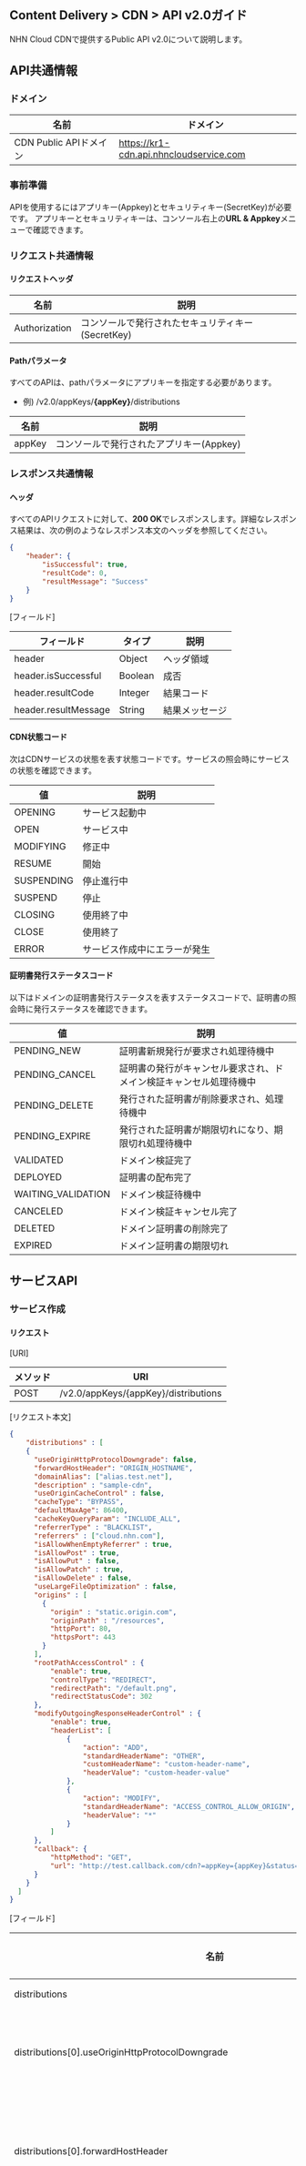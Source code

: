## Content Delivery > CDN > API v2.0ガイド

NHN Cloud CDNで提供するPublic API v2.0について説明します。

## API共通情報

### ドメイン

| 名前       | ドメイン                            |
| --------------- | ------------------------------------- |
| CDN Public APIドメイン | https://kr1-cdn.api.nhncloudservice.com |

### 事前準備

APIを使用するにはアプリキー(Appkey)とセキュリティキー(SecretKey)が必要です。
アプリキーとセキュリティキーは、コンソール右上の**URL & Appkey**メニューで確認できます。

### リクエスト共通情報

#### リクエストヘッダ

| 名前     | 説明                 |
| ------------- | ------------------------- |
| Authorization | コンソールで発行されたセキュリティキー(SecretKey) |

#### Pathパラメータ

すべてのAPIは、pathパラメータにアプリキーを指定する必要があります。
* 例) /v2.0/appKeys/**{appKey}**/distributions

| 名前 | 説明             |
| ------ | --------------------- |
| appKey | コンソールで発行されたアプリキー(Appkey) | 

### レスポンス共通情報

#### ヘッダ

すべてのAPIリクエストに対して、**200 OK**でレスポンスします。詳細なレスポンス結果は、次の例のようなレスポンス本文のヘッダを参照してください。

```json
{
    "header": {
        "isSuccessful": true,
        "resultCode": 0,
        "resultMessage": "Success"
    }
}
```


[フィールド]

| フィールド            | タイプ | 説明 |
| -------------------- | ------- | ------ |
| header               | Object  | ヘッダ領域 |
| header.isSuccessful  | Boolean | 成否 |
| header.resultCode | Integer | 結果コード |
| header.resultMessage | String | 結果メッセージ |

#### CDN状態コード

次はCDNサービスの状態を表す状態コードです。サービスの照会時にサービスの状態を確認できます。

| 値  | 説明              |
| ---------- | ------------------------ |
| OPENING    | サービス起動中    |
| OPEN       | サービス中         |
| MODIFYING  | 修正中           |
| RESUME     | 開始              |
| SUSPENDING | 停止進行中      |
| SUSPEND    | 停止              |
| CLOSING    | 使用終了中      |
| CLOSE      | 使用終了         |
| ERROR      | サービス作成中にエラーが発生 |

#### 証明書発行ステータスコード

以下はドメインの証明書発行ステータスを表すステータスコードで、証明書の照会時に発行ステータスを確認できます。

| 値   | 説明               |
| ---------- | ------------------------ |
| PENDING_NEW        | 証明書新規発行が要求され処理待機中 |
| PENDING_CANCEL     | 証明書の発行がキャンセル要求され、ドメイン検証キャンセル処理待機中 |
| PENDING_DELETE     | 発行された証明書が削除要求され、処理待機中 |
| PENDING_EXPIRE     | 発行された証明書が期限切れになり、期限切れ処理待機中 |
| VALIDATED          | ドメイン検証完了               |
| DEPLOYED           | 証明書の配布完了               |
| WAITING_VALIDATION | ドメイン検証待機中            |
| CANCELED           | ドメイン検証キャンセル完了           |
| DELETED            | ドメイン証明書の削除完了         |
| EXPIRED            | ドメイン証明書の期限切れ              |

## サービスAPI

### サービス作成

#### リクエスト


[URI]

| メソッド | URI                                  |
| ---- | ------------------------------------ |
| POST | /v2.0/appKeys/{appKey}/distributions |


[リクエスト本文]

```json
{
    "distributions" : [
    {
      "useOriginHttpProtocolDowngrade": false,
      "forwardHostHeader": "ORIGIN_HOSTNAME",
      "domainAlias": ["alias.test.net"],
      "description" : "sample-cdn",
      "useOriginCacheControl" : false,  
      "cacheType": "BYPASS",    
      "defaultMaxAge": 86400,
      "cacheKeyQueryParam": "INCLUDE_ALL",
      "referrerType" : "BLACKLIST",      
      "referrers" : ["cloud.nhn.com"],
      "isAllowWhenEmptyReferrer" : true,
      "isAllowPost" : true,
      "isAllowPut" : false,
      "isAllowPatch" : true,
      "isAllowDelete" : false,
      "useLargeFileOptimization" : false,
      "origins" : [
        {
          "origin" : "static.origin.com",
          "originPath" : "/resources",       
          "httpPort": 80,
          "httpsPort": 443
        }
      ],
      "rootPathAccessControl" : {
          "enable": true,
          "controlType": "REDIRECT",
          "redirectPath": "/default.png",
          "redirectStatusCode": 302
      },      
      "modifyOutgoingResponseHeaderControl" : {
          "enable": true,
          "headerList": [
              {
                  "action": "ADD",
                  "standardHeaderName": "OTHER",
                  "customHeaderName": "custom-header-name",
                  "headerValue": "custom-header-value"
              },
              {
                  "action": "MODIFY",
                  "standardHeaderName": "ACCESS_CONTROL_ALLOW_ORIGIN",
                  "headerValue": "*"
              }            
          ]          
      },
      "callback": {
          "httpMethod": "GET",
          "url": "http://test.callback.com/cdn?=appKey={appKey}&status={status}&domain={domain}"
      }
    }
  ]
}
```

[フィールド]

| 名前                                                                                   | タイプ     | 必須か | デフォルト値        | 有効範囲                                                                | 説明                                                                                                                       |
|---------------------------------------------------------------------------------------|---------|-------|-------------|-----------------------------------------------------------------------|---------------------------------------------------------------------------------------------------------------------------|
| distributions                                                                         | List    | 必須   |             |                                                                       | 作成するCDNのオブジェクトリスト                                                                                                         |
| distributions[0].useOriginHttpProtocolDowngrade                                       | Boolean | 必須   | Boolean       | true/false                                                            | オリジンサーバーがHTTPレスポンスのみ可能な場合、CDNサーバーからオリジンサーバーにリクエストする時、HTTPSリクエストからHTTPリクエストにダウングレードするための設定を使用するかどうか                                     |
| distributions[0].forwardHostHeader                                                    | String  | 必須   |             | ORIGIN_HOSTNAME<br/>REQUEST_HOST_HEADER                               | CDNサーバーがオリジンサーバーにコンテンツをリクエストする時、伝達するホストヘッダ設定("ORIGIN_HOSTNAME"：オリジンサーバーのホスト名で設定、"REQUEST_HOST_HEADER"：クライアントリクエストのホストヘッダで設定) |
| distributions[0].useOriginCacheControl                                                | Boolean | 任意   |             | true/false                                                            | キャッシュ期限設定(true：オリジンサーバー設定を使用、false：ユーザー設定を使用)。 useOriginCacheControlまたはcacheTypeのいずれかを必ず入力する必要があります。                      |
| distributions[0].cacheType                                                            | String  | 任意   |             | BYPASS, NO_STORE                                                      | キャッシュタイプ設定。 useOriginCacheControlまたはcacheTypeのいずれかを必ず入力する必要があります。                                                           |
| distributions[0].referrerType                                                         | String  | 必須   |             | BLACKLIST/WHITELIST                                                   | リファラーアクセス管理("BLACKLIST":ブラックリスト、 "WHITELIST":ホワイトリスト)                                                                        |
| distributions[0].referrers                                                            | List    | 任意   |             |                                                                       | 正規表現形式のリファラーヘッダリスト                                                                                                     |
| distributions[0].isAllowWhenEmptyReferrer                                             | Boolean | 任意   | true        | true/false                                                            | リファラーヘッダがない場合、コンテンツアクセス許可(true)/拒否(false)                                                                                |
| distributions[0].isAllowPost                                                          | Boolean | 任意   | false       | true/false                                                            | POSTメソッド許可(true)/拒否(false)                                                                                            |
| distributions[0].isAllowPut                                                           | Boolean | 任意   | false       | true/false                                                            | PUTメソッド許可(true)/拒否(false)                                                                                             |
| distributions[0].isAllowPatch                                                         | Boolean | 任意   | false       | true/false                                                            | PATCHメソッド許可(true)/拒否(false)                                                                                           |
| distributions[0].isAllowDelete                                                        | Boolean | 任意   | false       | true/false                                                            | DELETEメソッド許可(true)/拒否(false)                                                                                          |
| distributions[0].useLargeFileOptimization                                             | Boolean | 任意   | false       | true/false                                                            | 大容量ファイル最適化設定の使用有無                                                                                                       |
| distributions[0].description                                                          | String  | 任意   |             | 最大255文字                                                              | 説明                                                                                                                       |
| distributions[0].domainAlias                                                          | List    | 任意   |             |                                                                       | ドメインエイリアスリスト(個人または会社が所有しているドメインを使用)                                                                                           |
| distributions[0].defaultMaxAge                                                        | Integer | 任意   | 0           | 0~2,147,483,647                                                       | キャッシュ満了時間(秒)、デフォルト値0は604,800秒です。                                                                                          |
| distributions[0].cacheKeyQueryParam                                                   | String  | 任意   | INCLUDE_ALL | INCLUDE_ALL/EXCLUDE_ALL                                               | キャッシュキーにリクエストクエリ文字列を含めるかの設定("INCLUDE_ALL"：全て含める、"EXCLUDE_ALL"：全て含めない)                                                     |
| distributions[0].origins                                                              | List    | 必須   |             |                                                                       | オリジンサーバーオブジェクトリスト                                                                                                            |
| distributions[0].origins[0].origin                                                    | String  | 必須   |             | 最大255文字                                                              | オリジンサーバー(ドメインまたはIP)                                                                                                          |
| distributions[0].origins[0].originPath                                                | String  | 任意   |             | 最大8192文字                                                             | オリジンサーバーの下層パス(/を含むパスで入力してください。)                                                                                         |
| distributions[0].origins[0].httpPort                                                  | Integer | 任意   |             | [コンソール使用ガイド > オリジンサーバー](./console-guide/#_2)の「[表2]使用可能なオリジンサーバーポート番号」参照 | オリジンサーバーHTTPプロトコルポート(origins[0].httpPortとorigins[0].httpsPortのいずれか1つは必ず入力する必要があります。)                                         |
| distributions[0].origins[0].httpsPort                                                 | Integer | 任意   |             | [コンソール使用ガイド > オリジンサーバー](./console-guide/#_2)の「[表2]使用可能なオリジンサーバーポート番号」参照 | オリジンサーバーHTTPSプロトコルポート(origins[0].httpPortとorigins[0].httpsPortのいずれか1つは必ず入力する必要があります。)                                        |
| distributions[0].rootPathAccessControl                                                | Object  | 任意   |             |                                                                       | CDNサービスのルートパスに対するアクセス制御設定                                                                                              | 
| distributions[0].rootPathAccessControl.enable                                         | Boolean | 必須   | true        | true/false                                                            | ルートパスのアクセス制御使用(true)/未使用(false)                                                                                    |
| distributions[0].rootPathAccessControl.controlType                                    | String  | 任意   |             | DENY, REDIRECT                                                        | enableがtrueの場合は必須入力。ルートパスへのアクセス制御方式("DENY"：アクセス拒否、"REDIRECT"：指定したパスへリダイレクトリダイレクト)                                      | 
| distributions[0].rootPathAccessControl.redirectPath                                   | String  | 任意   |             |                                                                       | controlTypeが"REDIRECT"の場合は必須入力。ルートパスへのリクエストをリダイレクトするパス(/を含めたパスで入力してください。)                                           |
| distributions[0].rootPathAccessControl.redirectStatusCode                             | Integer | 任意   |             | 301, 302, 303, 307                                                    | controlTypeが"REDIRECT"の場合は必須入力。リダイレクトする時に伝達されるHTTPレスポンスコード                                                                |
| distributions[0].modifyOutgoingResponseHeaderControl                                  | Object  | 任意   |             |                                                                       | CDNからレスポンスするHTTPヘッダを追加/変更/削除する設定                                                                                        |
| distributions[0].modifyOutgoingResponseHeaderControl.enable                           | Boolean | 必須   | true        | true/false                                                            | HTTPレスポンスヘッダを追加/変更/削除する設定を使用するか。使用(true)/未使用(false)                                                                          |
| distributions[0].modifyOutgoingResponseHeaderControl.headerList                       | List    | 任意   |         |                                                                       | HTTPレスポンスヘッダリスト                                                                                                            |
| distributions[0].modifyOutgoingResponseHeaderControl.headerList[0].action             | String  | 任意   |         | ADD, MODIFY, DELETE                                                   | HTTPレスポンスヘッダ変更方式                                                                                                         |
| distributions[0].modifyOutgoingResponseHeaderControl.headerList[0].standardHeaderName | String  | 任意   |         | ACCESS_CONTROL_ALLOW_CREDENTIALS<br/>ACCESS_CONTROL_ALLOW_HEADERS<br/>ACCESS_CONTROL_ALLOW_METHODS<br/>ACCESS_CONTROL_ALLOW_ORIGIN<br/>ACCESS_CONTROL_EXPOSE_HEADERS<br/>ACCESS_CONTROL_MAX_AGE<br/>CACHE_CONTROL<br/>CONTENT_DISPOSITION<br/>CONTENT_TYPE<br/>P3P<br/>PRAGMA<br/>OTHER | 一般HTTPレスポンスヘッダ名                                                                                                         |
| distributions[0].modifyOutgoingResponseHeaderControl.headerList[0].customHeaderName   | String  | 任意   |         |                                                      | standardHeaderNameが"OTHER"の場合は必須入力。ユーザー定義HTTPレスポンスヘッダ名                                                              |
| distributions[0].modifyOutgoingResponseHeaderControl.headerList[0].headerValue        | String  | 必須   |         |                                                      | HTTPレスポンスヘッダ値                                                                                                             |
| distributions[0].callback                                                             | Object  | 任意   |             |                                                                       | CDN作成処理結果の通知を受けるコールバックURL(コールバック設定は任意入力です。)                                                                               |
| distributions[0].callback.httpMethod                                                  | String  | 必須   |             | GET/POST/PUT                                                          | コールバックのHTTPメソッド                                                                                                             |
| distributions[0].callback.url                                                         | String  | 必須   |             | 最大1024文字                                                             | コールバックURL                                                                                                                    |

- forwardHostHeaderのデフォルト値は、domainAliasを設定した場合はREQUEST_HOST_HEADERで、未設定の場合はORIGIN_HOSTNAMEです。


#### レスポンス


[レスポンス本文]

```json
{
    "header": {
        "resultCode": 0,
        "resultMessage": "SUCCESS",
        "isSuccessful": true
    },
    "distributions": [
        {
            "domain": "djwbjvqa.toastcdn.net",
            "domainAlias": [
                "alias.test1.net"
            ],
            "region": "GLOBAL",
            "description": "sample-cdn",
            "status": "OPENING",
            "defaultMaxAge": 0,
            "cacheKeyQueryParam": "INCLUDE_ALL",
            "referrerType": "BLACKLIST",
            "referrers": [
                "cloud.nhn.com"
            ],
            "isAllowWhenEmptyReferrer" : true,
            "isAllowPost" : true,
            "isAllowPut" : false,
            "isAllowPatch" : true,
            "isAllowDelete" : false,
            "useLargeFileOptimization" : false,
            "useOriginCacheControl": true,
            "cacheType": "BYPASS",
            "origins": [
                {
                    "origin": "static.origin.com",
                    "originPath": "/resources",
                    "httpPort": 80,
                    "httpsPort": 443
                }
            ],
            "forwardHostHeader": "ORIGIN_HOSTNAME",
            "useOriginHttpProtocolDowngrade": false,
            "rootPathAccessControl" : {
                "enable": true,
                "controlType": "REDIRECT",
                "redirectPath": "/default.png",
                "redirectStatusCode": 302
            },            
            "modifyOutgoingResponseHeaderControl": {
                "enable": true,
                "headerList": [
                    {
                        "action": "ADD",
                        "standardHeaderName": "OTHER",
                        "customHeaderName": "custom-header-name",
                        "headerValue": "custom-header-value"
                    },
                    {
                        "action": "MODIFY",
                        "standardHeaderName": "ACCESS_CONTROL_ALLOW_ORIGIN",
                        "headerValue": "*"
                    }
                ]
            },     
            "callback": {
                "httpMethod": "GET",
                "url": "http://test.callback.com/cdn?=appKey={appKey}&status={status}&domain={domain}"
            }
        }
    ]
}
```


[フィールド]

| フィールド                                  | タイプ   | 説明                                                      |
| -------------------------------------- | ------- | ---------------------------------------------------------- |
| header                                 | Object  | ヘッダ領域                                                 |
| header.isSuccessful                    | Boolean | 成否                                                 |
| header.resultCode                      | Integer | 結果コード                                                 |
| header.resultMessage                   | String  | 結果メッセージ                                               |
| distributions                          | List    | 作成されたCDNオブジェクトリスト                                |
| distributions[0].domain                | String  | 作成されたドメイン(サービス)名                                |
| distributions[0].domainAlias           | List    | ドメインエイリアスリスト(個人または会社が所有しているドメインを使用)            |
| distributions[0].region                | String  | サービス地域("GLOBAL":グローバル)          |
| distributions[0].description           | String  | 説明                                                      |
| distributions[0].status                | String  | CDNステータスコード([表] CDNステータスコード参考)                               |
| distributions[0].defaultMaxAge         | Integer | キャッシュ満了時間(秒)                                         |
| distributions[0].cacheKeyQueryParam    | String  | キャッシュキーにリクエストクエリ文字列を含めるかの設定("INCLUDE_ALL"：全て含める、"EXCLUDE_ALL"：全て含めない) |
| distributions[0].referrerType          | String  | リファラーアクセス管理("BLACKLIST"：ブラックリスト、"WHITELIST"：ホワイトリスト) |
| distributions[0].referrers             | List    | 正規表現形式のリファラーヘッダリスト                             |
| distributions[0].isAllowWhenEmptyReferrer | Boolean | リファラーヘッダがない場合のコンテンツアクセス許可(true)/拒否(false) |
| distributions[0].isAllowPost | Boolean | POSTメソッド許可(true)/拒否(false)           |
| distributions[0].isAllowPut | Boolean | PUTメソッド許可(true)/拒否(false)           |
| distributions[0].isAllowPatch | Boolean | PATCHメソッド許可(true)/拒否(false)           |
| distributions[0].isAllowDelete | Boolean | DELETEメソッド許可(true)/拒否(false)           |
| distributions[0].useLargeFileOptimization | Boolean | 大容量ファイル最適化設定の使用有無   |
| distributions[0].useOriginCacheControl | Boolean | オリジンサーバー設定を使用するか(true：オリジンサーバー設定を使用、 false：ユーザー設定を使用) |
| distributions[0].cacheType             | String  | キャッシュタイプ設定                                       |
| distributions[0].origins               | List    | オリジンサーバーオブジェクトリスト                                   |
| distributions[0].origins[0].origin     | String  | オリジンサーバー(ドメインまたはIP)                                    |
| distributions[0].origins[0].originPath | String  | オリジンサーバーの下層パス                                       |
| distributions[0].origins[0].httpPort   | Integer | オリジンサーバーHTTPプロトコルポート                                            |
| distributions[0].origins[0].httpsPort  | Integer | オリジンサーバーHTTPSプロトコルポート                                            |
| distributions[0].useOriginHttpProtocolDowngrade | Boolean | オリジンサーバーがHTTPレスポンスのみ可能な場合、CDNサーバーからオリジンサーバーにリクエストする時、HTTPSリクエストからHTTPリクエストにダウングレードするための設定を使用するか |
| distributions[0].forwardHostHeader     | String  | CDNサーバーがオリジンサーバーにコンテンツをリクエストする時、伝達するホストヘッダ設定("ORIGIN_HOSTNAME"：オリジンサーバーのホスト名で設定、"REQUEST_HOST_HEADER"：クライアントリクエストのホストヘッダで設定 |
| distributions[0].rootPathAccessControl  | Object  | CDNサービスのルートパスに対するアクセス制御設定 | 
| distributions[0].rootPathAccessControl.enable | Boolean | ルートパスに対するアクセス制御使用(true)/未使用(false)          |
| distributions[0].rootPathAccessControl.controlType  | String  | enableがtrueの場合は必須入力。ルートパスに対するアクセス制御方式("DENY"：アクセス拒否、"REDIRECT"：指定したパスにリダイレクト) | 
| distributions[0].rootPathAccessControl.redirectPath | String | controlTypeが"REDIRECT"の場合は必須入力。ルートパスに対するリクエストをリダイレクトするパス(/を含めたパスで入力してください。)      |
| distributions[0].rootPathAccessControl.redirectStatusCode | Integer | controlTypeが"REDIRECT"の場合は必須入力。リダイレクトする時に伝達されるHTTPレスポンスコード       |
| distributions[0].modifyOutgoingResponseHeaderControl                                  | Object  | CDNからレスポンスするHTTPヘッダを追加/変更/削除する設定 |
| distributions[0].modifyOutgoingResponseHeaderControl.enable                           | Boolean | HTTPレスポンスヘッダを追加/変更/削除する設定を使用するか。使用(true)/未使用(false)  |
| distributions[0].modifyOutgoingResponseHeaderControl.headerList                       | List    | HTTPレスポンスヘッダリスト |
| distributions[0].modifyOutgoingResponseHeaderControl.headerList[0].action             | String  | HTTPレスポンスヘッダ変更方式 |
| distributions[0].modifyOutgoingResponseHeaderControl.headerList[0].standardHeaderName | String  | 一般HTTPレスポンスヘッダ名 |
| distributions[0].modifyOutgoingResponseHeaderControl.headerList[0].customHeaderName   | String  | standardHeaderNameが"OTHER"の場合は必須入力。ユーザー定義HTTPレスポンスヘッダ名 |
| distributions[0].modifyOutgoingResponseHeaderControl.headerList[0].headerValue        | String  | HTTPレスポンスヘッダ値 |
| distributions[0].callback              | Object  | サービス作成処理結果の通知を受けるコールバック                     |
| distributions[0].callback.httpMethod   | String  | コールバックのHTTPメソッド                                        |
| distributions[0].callback.url          | String  | コールバックURL                                                   |



### サービス照会

#### リクエスト


[URI]

| メソッド | URI                                  |
| ---- | ------------------------------------ |
| GET  | /v2.0/appKeys/{appKey}/distributions |


[パラメータ]

| 名前 | タイプ | 必須か | 有効範囲 | 説明                 |
| ------ | ------ | --------- | ------------- | ---------------------------- |
| domain | String | 任意  | 最大255文字 | 照会するドメイン(サービス名)   |
| status | String | 任意  | CDN状態コード | CDN状態コード([表] CDN状態コード参照) |

[例]
```
curl -X GET "https://kr1-cdn.api.nhncloudservice.com/v2.0/appKeys/{appKey}/distributions?domain={domain}" \
 -H "Authorization: {secretKey}" \
 -H "Content-Type: application/json"
```

#### レスポンス


[レスポンス本文]

```json
{
    "header" : {
        "resultCode" :  0,
        "resultMessage" :  "SUCCESS",
      "isSuccessful" :  true
    },
    "domain" :  "lhcsxuo0.toastcdn.net",
    "domainAlias" :  ["test.domain.com"],
    "region" :  "GLOBAL",
    "status" : "OPEN",
    "defaultMaxAge" : 86400,
    "cacheKeyQueryParam": "INCLUDE_ALL",
    "status" :  "OPENING",
    "referrerType" :  "BLACKLIST",
    "referrers" :  ["test.com"],
    "isAllowWhenEmptyReferrer" : true,
    "isAllowPost" : true,
    "isAllowPut" : false,
    "isAllowPatch" : true,
    "isAllowDelete" : false,
    "useLargeFileOptimization" : false,
    "useOriginCacheControl" :  false,
    "cacheType": "NO_STORE",
    "origins" : [
        {
            "origin" :  "static.resource.com",
            "httpPort" :  80,
            "httpsPort" : 443
        }
    ],
    "forwardHostHeader": "ORIGIN_HOSTNAME",
    "useOriginHttpProtocolDowngrade": false,
    "useOriginHttpProtocolDowngrade": false,   
    "rootPathAccessControl" : {
        "enable": true,
        "controlType": "REDIRECT",
        "redirectPath": "/default.png",
        "redirectStatusCode": 302
    },
    "modifyOutgoingResponseHeaderControl" : {
        "enable": true,
        "headerList": [
            {
                "action": "ADD",
                "standardHeaderName": "OTHER",
                "customHeaderName": "custom-header-name",
                "headerValue": "custom-header-value"
            },
            {
                "action": "MODIFY",
                "standardHeaderName": "ACCESS_CONTROL_ALLOW_ORIGIN",
                "headerValue": "*"
            }
        ]
    },  
    "callback": {
        "httpMethod": "GET",
        "url": "http://test.callback.com/cdn?=appKey={appKey}&status={status}&domain={domain}"
    }
}
```


[フィールド]

| フィールド                           | タイプ | 説明                                                 |
| -------------------------------------- | ------- | ------------------------------------------------------------ |
| header                                 | Object  | ヘッダ領域                                            |
| header.isSuccessful                    | Boolean | 成否                                             |
| header.resultCode                      | Integer | 結果コード                                            |
| header.resultMessage                   | String  | 結果メッセージ                                          |
| distributions                          | List    | 作成されたCDNオブジェクトリスト                             |
| distributions[0].domain                | String  | ドメイン名(サービス名)                                     |
| distributions[0].domainAlias           | List  | ドメインエイリアスリスト(個人または会社が所有しているドメインを使用)                                                  |
| distributions[0].region                | String  | サービス地域("GLOBAL"：グローバル)             |
| distributions[0].status                | String  | CDN状態コード([表] CDN状態コード参照)                                 |
| distributions[0].defaultMaxAge         | Integer  | キャッシュ満了時間(秒)                                           |
| distributions[0].cacheKeyQueryParam    | String  | キャッシュキーにリクエストクエリ文字列を含めるかの設定("INCLUDE_ALL"：全て含める、"EXCLUDE_ALL"：全て含めない) |
| distributions[0].referrerType          | String  | リファラーアクセス管理("BLACKLIST"：ブラックリスト、"WHITELIST"：ホワイトリスト) |
| distributions[0].referrers             | List    | 正規表現形式のリファラーヘッダリスト                            |
| distributions[0].isAllowWhenEmptyReferrer | Boolean | リファラーヘッダがない場合のコンテンツアクセス許可(true)/拒否(false) |
| distributions[0].isAllowPost          | Boolean | POSTメソッド許可(true)/拒否(false)            |
| distributions[0].isAllowPut           | Boolean | PUTメソッド許可(true)/拒否(false)            |
| distributions[0].isAllowPatch         | Boolean | PATCHメソッド許可(true)/拒否(false)            |
| distributions[0].isAllowDelete        | Boolean | DELETEメソッド許可(true)/拒否(false)            |
| distributions[0].useLargeFileOptimization | Boolean | 大容量ファイル最適化設定使用有無   |
| distributions[0].useOriginCacheControl | Boolean | オリジンサーバー設定を使用するか(true：オリジンサーバー設定を使用、 false：ユーザー設定を使用) |
| distributions[0].cacheType             | String  | キャッシュタイプ設定                                       |
| distributions[0].origins               | List    | オリジンサーバーオブジェクトリスト                              |
| distributions[0].origins[0].origin     | String  | オリジンサーバー(ドメインまたはIP)                                      |
| distributions[0].origins[0].originPath | String  | オリジンサーバーの下層パス                                  |
| distributions[0].origins[0].httpPort   | Integer | オリジンサーバーHTTPプロトコルポート                             |
| distributions[0].origins[0].httpsPort  | Integer | オリジンサーバーHTTPSプロトコルポート                            |
| distributions[0].forwardHostHeader     | String  | サービス配布処理結果を受け取るコールバック                   |
| distributions[0].useOriginHttpProtocolDowngrade | Boolean | オリジンサーバーがHTTPレスポンスのみ可能な場合、CDNサーバーからオリジンサーバーにリクエストする時、HTTPSリクエストからHTTPリクエストにダウングレードするための設定を使用するか |
| distributions[0].forwardHostHeader     | String  | CDNサーバーがオリジンサーバーにコンテンツをリクエストする時、伝達するホストヘッダ設定("ORIGIN_HOSTNAME"：オリジンサーバーのホスト名で設定、"REQUEST_HOST_HEADER"：クライアントリクエストのホストヘッダで設定 |
| distributions[0].rootPathAccessControl  | Object  | CDNサービスのルートパスに対するアクセス制御設定 | 
| distributions[0].rootPathAccessControl.enable | Boolean | ルートパスに対するアクセス制御使用(true)/未使用(false)          |
| distributions[0].rootPathAccessControl.controlType  | String  | enableがtrueの場合は必須入力。ルートパスに対するアクセス制御方式("DENY"：アクセス拒否、"REDIRECT"：指定したパスにリダイレクト) | 
| distributions[0].rootPathAccessControl.redirectPath | String | controlTypeが"REDIRECT"の場合は必須入力。ルートパスに対するリクエストをリダイレクトするパス(/を含めたパスで入力してください。)        |
| distributions[0].rootPathAccessControl.redirectStatusCode | Integer | controlTypeが"REDIRECT"の場合は必須入力。リダイレクトする時に伝達されるHTTPレスポンスコード        |
| distributions[0].modifyOutgoingResponseHeaderControl                                  | Object  | CDNからレスポンスするHTTPヘッダを追加/変更/削除する設定 |
| distributions[0].modifyOutgoingResponseHeaderControl.enable                           | Boolean | HTTPレスポンスヘッダを追加/変更/削除する設定を使用するか。使用(true)/未使用(false)  |
| distributions[0].modifyOutgoingResponseHeaderControl.headerList                       | List    | HTTPレスポンスヘッダリスト |
| distributions[0].modifyOutgoingResponseHeaderControl.headerList[0].action             | String  | HTTPレスポンスヘッダ変更方式 |
| distributions[0].modifyOutgoingResponseHeaderControl.headerList[0].standardHeaderName | String  | 一般HTTPレスポンスヘッダ名 |
| distributions[0].modifyOutgoingResponseHeaderControl.headerList[0].customHeaderName   | String  | standardHeaderNameが"OTHER"の場合は必須入力。ユーザー定義HTTPレスポンスヘッダ名 |
| distributions[0].modifyOutgoingResponseHeaderControl.headerList[0].headerValue        | String  | HTTPレスポンスヘッダ値 |
| distributions[0].callback              | Object  | サービス配布処理結果の通知を受けるコールバック                |
| distributions[0].callback.httpMethod   | String  | コールバックのHTTPメソッド                                          |
| distributions[0].callback.url          | String  | コールバックURL                                                     |


### サービス修正

#### リクエスト


[URI]

| メソッド | URI                                  |
| ---- | ------------------------------------ |
| PUT  | /v2.0/appKeys/{appKey}/distributions |


[リクエスト本文]

```json
{
    "distributions" : [
    {
      "domain" : "sample.toastcdn.net",
      "useOriginCacheControl" : false,
      "cacheType": "BYPASS",
      "defaultMaxAge": 86400,
      "cacheKeyQueryParam": "INCLUDE_ALL",
      "referrerType" : "BLACKLIST",
      "referrers" : ["test.com"],
      "isAllowWhenEmptyReferrer" : true,
      "isAllowPost" : true,
      "isAllowPut" : false,
      "isAllowPatch" : true,
      "isAllowDelete" : false,
      "useLargeFileOptimization" : true,
      "origins" : [
          {
              "origin" : "static.resource.com",
              "httpPort" : 80,
              "httpsPort" : 443,
              "originPath" : "/latest/resources"
          }
      ],
      "useOriginHttpProtocolDowngrade": false,
      "forwardHostHeader": "ORIGIN_HOSTNAME",
      "rootPathAccessControl" : {
          "enable": true,
          "controlType": "REDIRECT",
          "redirectPath": "/default.png",
          "redirectStatusCode": 302
      },      
      "modifyOutgoingResponseHeaderControl" : {
          "enable": true,
          "headerList": [
              {
                  "action": "ADD",
                  "standardHeaderName": "OTHER",
                  "customHeaderName": "custom-header-name",
                  "headerValue": "custom-header-value"
              },
              {
                  "action": "MODIFY",
                  "standardHeaderName": "ACCESS_CONTROL_ALLOW_ORIGIN",
                  "headerValue": "custom-header-value"
              }
          ]
      },      
      "callback": {
          "httpMethod": "GET",
          "url": "http://test.callback.com/cdn?=appKey={appKey}&status={status}&domain={domain}"
      },
      "description" : "change contents"        
    }
  ]
}
```


[フィールド]

| 名前          | タイプ | 必須か | デフォルト値 | 有効範囲                                            | 説明                                                 |
| --------------------- | ------- | --------- | ------ | ------------------------------------------------------------ | ------------------------------------------------------------ |
| domain                | String  | 必須  |        | 最大255文字                                            | 修正するドメイン(サービス名)                                   |
| useOriginCacheControl | Boolean | 選択   |        | true/false                                                        | キャッシュ期限設定(true：オリジンサーバー設定を使用、 false：ユーザー設定を使用). useOriginCacheControlまたはcacheTypeのいずれかを必ず入力する必要があります。      |
| cacheType             | String  | 選択   |        | BYPASS, NO_STORE            | キャッシュタイプ設定。 useOriginCacheControlまたはcacheTypeのいずれかを必ず入力する必要があります。                                          |
| referrerType          | String  | 必須  |        | BLACKLIST/WHITELIST                                          | リファラーアクセス管理("BLACKLIST"：ブラックリスト、"WHITELIST"：ホワイトリスト) |
| referrers             | List    | 任意 |        |                                                              | 正規表現形式のリファラーヘッダリスト |
| isAllowWhenEmptyReferrer | Boolean | 任意     | true      | true/false             | リファラーヘッダがない場合、コンテンツアクセス許可(true)/拒否(false)             |
| isAllowPost           | Boolean | 選択   | false      | true/false             | POSTメソッド許可(true)/拒否(false)            |
| isAllowPut            | Boolean | 選択   | false      | true/false             | PUTメソッド許可(true)/拒否(false)            |
| isAllowPatch          | Boolean | 選択   | false      | true/false             | PATCHメソッド許可(true)/拒否(false)            |
| isAllowDelete         | Boolean | 選択   | false      | true/false             | DELETEメソッド許可(true)/拒否(false)            |
| useLargeFileOptimization | Boolean | 選択 | false      | true/false             | 大容量ファイル最適化設定使用有無   |
| description           | String  | 任意  |        | 最大255文字                                            | 説明                                                 |
| domainAlias           | List    | 任意 |        | 最大255文字                                              | ドメインエイリアス(個人または会社が所有しているドメインを使用) |
| defaultMaxAge         | Integer | 任意 | 0      | 0～2,147,483,647                                            | キャッシュ満了時間(秒)、デフォルト値0は604,800秒です。              |
| cacheKeyQueryParam    | String  | 選択   | INCLUDE_ALL | INCLUDE_ALL/EXCLUDE_ALL                               | キャッシュキーにリクエストクエリ文字列を含めるかの設定("INCLUDE_ALL"：全て含める、"EXCLUDE_ALL"：全て含めない) |
| origins               | List    | 必須  |        |                                                              | オリジンサーバー                                            |
| origins[0].origin     | String  | 必須  |        | 最大255文字                                            | オリジンサーバー(ドメインまたはIP)                                      |
| origins[0].originPath | String  | 任意  |        | 最大8192文字                                           | オリジンサーバーの下層パス                                  |
| origins[0].httpPort   | Integer  | 任意    |        |[コンソール使用ガイド > オリジンサーバー](./console-guide/#_2)の「[表2]使用可能なオリジンサーバーポート番号」参照 | オリジンサーバーHTTPプロトコルポート(origins[0].httpPortとorigins[0].httpsPortのいずれか1つは必ず入力する必要があります。)  |
| origins[0].httpsPort  | Integer  | 任意    |        |[コンソール使用ガイド > オリジンサーバー](./console-guide/#_2)の「[表2]使用可能なオリジンサーバーポート番号」参照 | オリジンサーバーHTTPSプロトコルポート(origins[0].httpPortとorigins[0].httpsPortのいずれか1つは必ず入力する必要があります。) |
| useOriginHttpProtocolDowngrade | Boolean  | 必須 | true/false       |          | オリジンサーバーがHTTPレスポンスのみ可能な場合、CDNサーバーからオリジンサーバーにリクエストする時、HTTPSリクエストからHTTPリクエストにダウングレードするための設定を使用するか |
| forwardHostHeader     | String  | 必須 |        | ORIGIN_HOSTNAME<br/>REQUEST_HOST_HEADER   | CDNサーバーがオリジンサーバーにコンテンツをリクエストする時、伝達するホストヘッダ設定("ORIGIN_HOSTNAME"：オリジンサーバーのホスト名で設定、"REQUEST_HOST_HEADER"：クライアントリクエストのホストヘッダで設定 |
| rootPathAccessControl  | Object  | 任意 |  |  | CDNサービスのルートパスに対するアクセス制御設定 | 
| rootPathAccessControl.enable | Boolean | 必須 | false | true/false | ルートパスに対するアクセス制御使用(true)/未使用(false)          |
| rootPathAccessControl.controlType  | String  | 任意 |  | DENY, REDIRECT | enableがtrueの場合は必須入力。ルートパスに対するアクセス制御方式("DENY"：アクセス拒否、"REDIRECT"：指定したパスにリダイレクト) | 
| rootPathAccessControl.redirectPath | String | 任意 |  | | controlTypeが"REDIRECT"の場合は必須入力。ルートパスに対するリクエストをリダイレクトするパス(/を含めたパスで入力してください。)        |
| rootPathAccessControl.redirectStatusCode | Integer | 任意 | | 301, 302, 303, 307 |controlTypeが"REDIRECT"の場合は必須入力。リダイレクトする時に伝達されるHTTPレスポンスコード        |
| modifyOutgoingResponseHeaderControl                                  | Object  | 任意   |             |                                                                       | CDNからレスポンスするHTTPヘッダを追加/変更/削除する設定                                                                                        |
| modifyOutgoingResponseHeaderControl.enable                           | Boolean | 必須   | true        | true/false                                                            | HTTPレスポンスヘッダを追加/変更/削除する設定を使用するか。使用(true)/未使用(false)                                                                          |
| modifyOutgoingResponseHeaderControl.headerList                       | List    | 任意   |         |                                                                       | HTTPレスポンスヘッダリスト                                                                                                            |
| modifyOutgoingResponseHeaderControl.headerList[0].action             | String  | 任意   |         | ADD, MODIFY, DELETE                                                   | HTTPレスポンスヘッダ変更方式                                                                                                         |
| modifyOutgoingResponseHeaderControl.headerList[0].standardHeaderName | String  | 任意   |         | ACCESS_CONTROL_ALLOW_CREDENTIALS<br/>ACCESS_CONTROL_ALLOW_HEADERS<br/>ACCESS_CONTROL_ALLOW_METHODS<br/>ACCESS_CONTROL_ALLOW_ORIGIN<br/>ACCESS_CONTROL_EXPOSE_HEADERS<br/>ACCESS_CONTROL_MAX_AGE<br/>CACHE_CONTROL<br/>CONTENT_DISPOSITION<br/>CONTENT_TYPE<br/>P3P<br/>PRAGMA<br/>OTHER | 一般HTTPレスポンスヘッダ名                                                                                                         |
| modifyOutgoingResponseHeaderControl.headerList[0].customHeaderName   | String  | 任意   |         |                                                      | standardHeaderNameが"OTHER"の場合は必須入力。ユーザー定義HTTPレスポンスヘッダ名                                                              |
| modifyOutgoingResponseHeaderControl.headerList[0].headerValue        | String  | 必須   |         |                                                      | HTTPレスポンスヘッダ値                                                                                                             |
| callback              | Object  | 任意  |        | CDNサービス配布結果の通知を受けるコールバックURL(コールバック設定は任意入力です。) |                                                              |
| callback.httpMethod   | String  | 必須  |        | GET/POST/PUT                                                 | コールバックのHTTPメソッド                                          |
| callback.url          | String  | 必須 |        | 最大1024文字                                             | コールバックURL                                                     |

- forwardHostHeaderのデフォルト値は、domainAliasを設定した場合はREQUEST_HOST_HEADERで、未設定の場合はORIGIN_HOSTNAMEです。

#### レスポンス


[レスポンス本文]

```json
{
    "header" : {
        "resultCode" :  0,
        "resultMessage" :  "SUCCESS",
        "isSuccessful" :  true
    }
}
```


[フィールド]

| フィールド            | タイプ | 説明 |
| -------------------- | ------- | ------ |
| header               | Object  | ヘッダ領域 |
| header.isSuccessful  | Boolean | 成否 |
| header.resultCode | Integer | 結果コード |
| header.resultMessage | String | 結果メッセージ |

### サービス削除

#### リクエスト


[URI]

| メソッド | URI                                  |
| ------ | ------------------------------------ |
| DELETE | /v2.0/appKeys/{appKey}/distributions |


[リクエスト本文]

```json
{
    "domains" : [
        "lhcsxuo0.toastcdn.net"
    ]
}
```


[フィールド]

| 名前 | タイプ | 必須か | デフォルト値 | 有効範囲 | 説明            |
| ------- | ------ | ----- | ---- | ----- | --------------------- |
| domains | String | 必須 |      |       | 削除するドメイン、複数ドメイン入力可 |

**\* 複数のドメイン入力時、該当サービスはすべて終了します。**

#### レスポンス


[レスポンス本文]

```json
{
    "header" : {
        "resultCode" :  0,
        "resultMessage" :  "SUCCESS",
        "isSuccessful" :  true
    }
}
```


[フィールド]

| フィールド            | タイプ | 説明 |
| -------------------- | ------- | ------ |
| header               | Object  | ヘッダ領域 |
| header.isSuccessful  | Boolean | 成否 |
| header.resultCode | Integer | 結果コード |
| header.resultMessage | String | 結果メッセージ |


## Auth Token API

### Auth Token作成

#### リクエスト

[URI]

| メソッド | URI                           |
| ---- | ----------------------------- |
| POST | /v2.0/appKeys/{appKey}/auth-token |


[リクエスト本文]

```json
{
  "encryptKey" : "AUTH_TOKEN_ENCRYPT_KEY",
  "durationSeconds": 3600,
  "singlePath": "/sample.png",
  "singleWildcardPath": "/dir/*",
  "multipleWildcardPath": ["/dir/*", "/dir2/*"],
  "sessionId": "sampleSessionId"
}
```


[フィールド]

| 名前   | タイプ | 必須かどうか | デフォルト値 | 有効範囲          | 説明                                                      |
| --------- | ------ | --------- | ------ | --------------------- | ------------------------------------------------------------ |
| encryptKey    | String | 必須 |        |             | NHN Cloud CDNコンソールに表示されたAuth Token認証制御管理 > トークン暗号化キー |
| durationSeconds | Integer | 必須 |        | 0～2,147,483,647 | 作成されたトークンが有効な時間(秒) |
| singlePath      | String | 任意 |        |             | 作成されたトークンを利用してアクセスする単一パス |
| singleWildcardPath | String | 任意 |     |             | 作成されたトークンを利用してアクセスする単一ワイルドカードパス |
| multipleWildcardPath | String | 任意 |   |             | 作成されたトークンを利用してアクセスする複数のワイルドカードパス |
| sessionId |           String | 任意 |    | 文字列の長さ最大36バイト        | 単一アクセスリクエストに対してsessionIdを含めてトークンを作成 |

* singlePath、singleWildcardPath、multipleWildcardPathのうち1つ以上の値が必ず存在する必要があります。
* トークン作成および使用についての詳細は[コンソール使用ガイド > Auth Token認証アクセス管理 > 2. トークン作成](./console-guide/#auth-token)を参照してください。


#### レスポンス

[レスポンス本文]

```json
{
    "header": {
        "resultCode": 0,
        "resultMessage": "SUCCESS",
        "isSuccessful": true
    },
    "authToken": {
        "singlePathToken": "exp=1652247396~id=fjdklfjklsdfjklsdjflksdjfkls~hmac=c743fcdb2c35c7c97455c18f6d354eef89743f556d3b82df3861ef9cb67eec94",
        "singleWildcardPathToken": "exp=1652247396~acl=%2fdir%2f*~id=fjdklfjklsdfjklsdjflksdjfkls~hmac=160acb24795daf63a7b0628420f8d7f4a37f014c01b73ad388ee5efaca17d663",
        "multipleWildcardPathToken": "exp=1652247396~acl=%2fdir%2f*~id=fjdklfjklsdfjklsdjflksdjfkls~hmac=160acb24795daf63a7b0628420f8d7f4a37f014c01b73ad388ee5efaca17d663"
    }
}
```


[フィールド]

| フィールド                | タイプ   | 説明     |
| -------------------- | ------- | --------- |
| header               | Object  | ヘッダ領域  |
| header.isSuccessful  | Boolean | 成否  |
| header.resultCode    | Integer | 結果コード  |
| header.resultMessage | String  | 結果メッセージ |
| authToken             | Object    | 作成されたAuth Tokenオブジェクト |
| authToken.singlePathToken | String    | 単一パスにアクセスできるように作成された認証トークン                              |
| authToken.singleWildcardPathToken | String    | 単一ワイルドカードパスにアクセスできるように作成された認証トークン              |
| authToken.multipleWildcardPathToken | String  | 複数のワイルドカードパスにアクセスできるように作成された認証トークン          |

## キャッシュ再配布API

### キャッシュ再配布(Purge) -  ITEM(特定ファイルタイプ)

#### リクエスト

[URI]

| メソッド | URI                           |
| ---- | ----------------------------- |
| POST | /v2.0/appKeys/{appKey}/purge/item |


[リクエスト本文]

```json
{
	"domain": "sample.toastcdn.net",
	"purgeList":["http://sample.toastcdn.net/img_01.png",
  "http://sample.toastcdn.net/img_02.png"]
}
```


[フィールド]

| 名前 | タイプ | 必須か | デフォルト値 | 有効範囲     | 説明                                                 |
| --------- | ------ | --------- | ------ | --------------------- | ------------------------------------------------------------ |
| domain    | String | 必須  |        | 最大255文字     | 再配布するドメイン(サービス)名                         |
| purgeList | List | 必須 |        |                       | 再配布対象URLリスト |

#### レスポンス

[レスポンス本文]

```json
{
    "header" : {
        "resultCode" :  0,
        "resultMessage" :  "SUCCESS",
        "isSuccessful" :  true
    }
}
```


[フィールド]

| フィールド           | タイプ | 説明 |
| -------------------- | ------- | --------- |
| header               | Object  | ヘッダ領域 |
| header.isSuccessful  | Boolean | 成否 |
| header.resultCode    | Integer | 結果コード |
| header.resultMessage | String  | 結果メッセージ |

### キャッシュ再配布(Purge) -  ALL(全体ファイルタイプ)

#### リクエスト

[URI]

| メソッド | URI                           |
| ---- | ----------------------------- |
| POST | /v2.0/appKeys/{appKey}/purge/all |


[リクエスト本文]

```json
{
	"domain": "sample.toastcdn.net"
}
```


[フィールド]

| 名前 | タイプ | 必須か | デフォルト値 | 有効範囲     | 説明                                                 |
| --------- | ------ | --------- | ------ | --------------------- | ------------------------------------------------------------ |
| domain    | String | 必須  |        | 最大255文字     | 再配布するドメイン(サービス)名                         |

#### レスポンス

[レスポンス本文]

```json
{
    "header" : {
        "resultCode" :  0,
        "resultMessage" :  "SUCCESS",
        "isSuccessful" :  true
    }
}
```


[フィールド]

| フィールド           | タイプ | 説明 |
| -------------------- | ------- | --------- |
| header               | Object  | ヘッダ領域 |
| header.isSuccessful  | Boolean | 成否 |
| header.resultCode    | Integer | 結果コード |
| header.resultMessage | String  | 結果メッセージ |

- CDNサービスを新規で作成した後、約1時間はキャッシュ再配布リクエストが失敗する場合もあります。その後も失敗が続く場合はサポートへお問い合わせください。
- パージAPI使用量制限ポリシーがあります。詳細な内容は[コンソール使用ガイド > CDNキャッシュ再配布](./console-guide/#cdnpurge)のキャッシュ再配布使用量制限]を確認してください。

### キャッシュ再配布(Purge)照会
- API v2.0を通してキャッシュを再配布する時、高速キャッシュ再配布が実行され、リクエスト後、数秒以内に完了するため、キャッシュ再配布状態を照会するAPIが別途提供されません。

## 証明書API
### 新規証明書の発行
#### リクエスト

[URI]

| メソッド | URI                           |
| ---- | ----------------------------- |
| POST | /v2.0/appKeys/{appKey}/certificates|


[リクエスト本文]

```json
{
    "certificateDomain": "example.domain.com",
    "callbackHttpMethod": "POST",
    "callbackUrl": "http://test.callback.com/cdn-certificate?appKey={appKey}&status={status}&domain={domain}"   
}
```


[フィールド]

| 名前 | タイプ | 必須かどうか | デフォルト | 有効範囲       | 説明                                                   |
| --------- | ------ | --------- | ------ | --------------------- | ------------------------------------------------------------ |
| certificateDomain    | String | 必須 |        | 最大255文字       | 新規証明書を発行したいドメイン(フルドメインアドレス形式で入力)|
| callbackHttpMethod  | String | 任意 |        | GET/POST/PUT        | 証明書作成処理結果の通知を受けるコールバックのHTTPメソッド |
| callbackUrl         | String | 任意 |        | 最大1024文字      | 証明書作成処理結果の通知を受けるコールバックURL       |

* 証明書発行の詳細については、[コンソール使用ガイド > 証明書管理 > 新規証明書の発行](./console-guide/#_7)を参照してください。

#### レスポンス

[レスポンス本文]

```json
{
    "header" : {
        "resultCode" :  0,
        "resultMessage" :  "SUCCESS",
        "isSuccessful" :  true
    },
    "certificates": [
        {
            "sanDnsId": "628bb15d-fe0a-46cf-9b63-8cdba80cbc1a",
            "dnsName": "example.domain.com",        
            "dnsStatus": "PENDING_NEW",
            "callbackHttpMethod": "POST",
            "callbackUrl": "http://test.callback.com/cdn-certificate?appKey={appKey}&status={status}&domain={domain}",
            "createDatetime": "2022-06-07T16:51:32.000+09:00",
            "updateDatetime": "2022-06-07T16:51:32.000+09:00",
            "hasCname": false,
            "hasDistributionDomain": false,
            "renewalStartDate": "2022-08-26T00:00:00.000+09:00",
            "renewalEndDate": "2022-08-30T00:00:00.000+09:00"            
        }
    ]
}
```


[フィールド]

| フィールド             | タイプ | 説明  |
| -------------------- | ------- | --------- |
| header               | Object  | ヘッダ領域  |
| header.isSuccessful  | Boolean | 成否  |
| header.resultCode    | Integer | 結果コード  |
| header.resultMessage | String  | 結果メッセージ |
| certificates         | List    | 発行された証明書リスト |
| certificates[0].sanDnsId | String | 証明書ID    |
| certificates[0].dnsName  | String | 証明書ドメイン |
| certificates[0].dnsStatus | String | 証明書発行ステータスコード([表]証明書発行ステータスコード参考) |
| certificates[0].callbackHttpMethod | String | 証明書作成処理結果の通知を受けるコールバックのHTTPメソッド |
| certificates[0].callbackUrl | String | 証明書作成処理結果の通知を受けるコールバックURL |
| certificates[0].createDatetime | DateTime | 証明書作成日時 |
| certificates[0].updateDatetime | DateTime | 証明書変更日時 |
| certificates[0].hasCname | Boolean | CNAMEレコードを設定有無 |
| certificates[0].hasDistributionDomain | Boolean | CDNサービス連動を行うかどうか |
| certificates[0].renewalStartDate | DateTime | 証明書更新開始日時 |
| certificates[0].renewalEndDate | DateTime | 証明書更新終了日時 |

### 証明書リスト照会
#### リクエスト

[URI]

| メソッド | URI                           |
| ---- | ----------------------------- |
| GET | /v2.0/appKeys/{appKey}/certificates|


#### レスポンス

[レスポンス本文]

```json
{
    "header" : {
        "resultCode" :  0,
        "resultMessage" :  "SUCCESS",
        "isSuccessful" :  true
    },
    "certificates": [
        {
            "sanDnsId": "628bb15d-fe0a-46cf-9b63-8cdba80cbc1a",
            "dnsName": "example.domain.com",        
            "dnsStatus": "PENDING_NEW",
            "callbackHttpMethod": "POST",
            "callbackUrl": "http://test.callback.com/cdn-certificate?appKey={appKey}&status={status}&domain={domain}",
            "createDatetime": "2022-06-07T16:51:32.000+09:00",
            "updateDatetime": "2022-06-07T16:51:32.000+09:00",
            "hasCname": false,
            "hasDistributionDomain": false,
            "renewalStartDate": "2022-08-26T00:00:00.000+09:00",
            "renewalEndDate": "2022-08-30T00:00:00.000+09:00"            
        }
    ]
}
```


[フィールド]

| フィールド             | タイプ | 説明  |
| -------------------- | ------- | --------- |
| header               | Object  | ヘッダ領域 |
| header.isSuccessful  | Boolean | 成否   |
| header.resultCode    | Integer | 結果コード |
| header.resultMessage | String  | 結果メッセージ |
| certificates         | List    | 発行された証明書リスト |
| certificates[0].sanDnsId | String | 証明書ID    |
| certificates[0].dnsName  | String | 証明書ドメイン |
| certificates[0].dnsStatus | String | 証明書発行ステータスコード([表]証明書発行ステータスコード参考) |
| certificates[0].callbackHttpMethod | String | 証明書作成処理結果の通知を受けるコールバックのHTTPメソッド |
| certificates[0].callbackUrl | String | 証明書作成処理結果の通知を受けるコールバックURL |
| certificates[0].createDatetime | DateTime | 証明書作成日時 |
| certificates[0].updateDatetime | DateTime | 証明書変更日時 |
| certificates[0].hasCname | Boolean | CNAMEレコード設定を行うかどうか |
| certificates[0].hasDistributionDomain | Boolean | CDNサービス連動を行うかどうか |
| certificates[0].renewalStartDate | DateTime | 証明書更新開始日時 |
| certificates[0].renewalEndDate | DateTime | 証明書更新終了日時 |

### 証明書の削除
#### 要請

[URI]

| メソッド | URI                           |
| ---- | ----------------------------- |
| DELETE | /v2.0/appKeys/{appKey}/certificates|


[パラメータ]

| 名前 | タイプ | 必須かどうか | 有効範囲 | 説明                   |
| ------ | ------ | --------- | ------------- | ---------------------------- |
| dnsIdList | String | 必須 |     | 削除する証明書ID(sanDnsId)リスト(、で区切られた証明書IDリスト)   |

[例]
```
curl -X GET "https://kr1-cdn.api.nhncloudservice.com/v2.0/appKeys/{appKey}/certificates?dnsIdList={dnsIdList}" \
 -H "Authorization: {secretKey}" \
 -H "Content-Type: application/json"
```

#### レスポンス

[レスポンス本文]

```json
{
    "header" : {
        "resultCode" :  0,
        "resultMessage" :  "SUCCESS",
        "isSuccessful" :  true
    }
}
```


[フィールド]

| フィールド             | タイプ | 説明  |
| -------------------- | ------- | --------- |
| header               | Object  | ヘッダ領域 |
| header.isSuccessful  | Boolean | 成否   |
| header.resultCode    | Integer | 結果コード |
| header.resultMessage | String  | 結果メッセージ |

## 統計API
### トラフィック統計照会
#### リクエスト

[URI]

| メソッド | URI                           |
| ---- | ----------------------------- |
| GET | /v2.0/appKeys/{appKey}/statistics/traffic|


[パラメータ]

| 名前 | タイプ | 必須かどうか | 有効範囲 | 説明                   |
| ------ | ------ | --------- | ------------- | ---------------------------- |
| domain | String | 必須 | 最大255文字 | 照会するドメイン(サービス名)   |
| fromDate | DateTime | 必須 |  | 統計照会開始日時 |
| toDate | DateTime | 必須 |  | 統計照会終了日時 |

- fromDate, toDateフィールドはISO 8601形式の日付文字列形式で入力します。
  - UTC表記：yyyy-MM-dd'T'HH:mm:ssZ
  - UTC基準タイムオフセット表記：yyyy-MM-dd'T'HH:mm:ss±hh:mm

[例]
```
curl -X GET "https://kr1-cdn.api.nhncloudservice.com/v2.0/appKeys/{appKey}/statistics/traffic?domain={domain}&fromDate={fromDate}&toDate={toDate}" \
 -H "Authorization: {secretKey}" \
 -H "Content-Type: application/json"
```

#### レスポンス

[レスポンス本文]

```json
{
    "header" : {
        "resultCode" :  0,
        "resultMessage" :  "SUCCESS",
        "isSuccessful" :  true
    },
    "statistics": [
        {
            "dateTime": "2022-05-01T09:00:00.000+09:00",
            "bandwidth": 0.0,
            "transferred": 0.0
        }
    ]
}
```


[フィールド]

| フィールド             | タイプ | 説明  |
| -------------------- | ------- | --------- |
| header               | Object  | ヘッダ領域 |
| header.isSuccessful  | Boolean | 成否   |
| header.resultCode    | Integer | 結果コード |
| header.resultMessage | String  | 結果メッセージ |
| statistics         | List    | トラフィック統計データリスト |
| statistics[0].dateTime | DateTime | 統計時間 |
| statistics[0].bandwidth  | String | 統計時間の帯域幅(Mbps)  |
| statistics[0].transferred | String | 統計時間の転送量(bytes) |

### HTTPステータスコード別の統計照会
#### リクエスト

[URI]

| メソッド | URI                           |
| ---- | ----------------------------- |
| GET | /v2.0/appKeys/{appKey}/statistics/http|


[パラメータ]

| 名前 | タイプ | 必須かどうか | 有効範囲 | 説明                   |
| ------ | ------ | --------- | ------------- | ---------------------------- |
| domain | String | 必須 | 最大255文字 | 照会するドメイン(サービス名)   |
| fromDate | DateTime | 必須 |  | 統計照会開始日時 |
| toDate | DateTime | 必須 |  | 統計照会終了日時 |

- fromDate, toDateフィールドはISO 8601形式の日付文字列形式で入力します。
  - UTC表記：yyyy-MM-dd'T'HH:mm:ssZ
  - UTC基準タイムオフセット表記：yyyy-MM-dd'T'HH:mm:ss±hh:mm

[例]
```
curl -X GET "https://kr1-cdn.api.nhncloudservice.com/v2.0/appKeys/{appKey}/statistics/http?domain={domain}&fromDate={fromDate}&toDate={toDate}" \
 -H "Authorization: {secretKey}" \
 -H "Content-Type: application/json"
```

#### レスポンス

[レスポンス本文]

```json
{
    "header" : {
        "resultCode" :  0,
        "resultMessage" :  "SUCCESS",
        "isSuccessful" :  true
    },
    "statistics": [
        {
            "dateTime": "2022-05-01T09:00:00.000+09:00",
            "successHits": 10,
            "notModifiedHits": 2,
            "redirectsHits": 0,
            "notFoundHits": 5,
            "permissionHits": 0,
            "serverErrorHits": 0,
            "etcHits": 0
        }
    ]
}
```


[フィールド]

| フィールド             | タイプ | 説明  |
| -------------------- | ------- | --------- |
| header               | Object  | ヘッダ領域 |
| header.isSuccessful  | Boolean | 成否   |
| header.resultCode    | Integer | 結果コード |
| header.resultMessage | String  | 結果メッセージ |
| statistics         | List    | トラフィック統計データリスト |
| statistics[0].dateTime | DateTime | 統計時間 |
| statistics[0].successHits  | Long | レスポンスHTTPステータスコードが2xxの呼び出し数 |
| statistics[0].notModifiedHits | Long | レスポンスHTTPステータスコードが304の呼び出し数 |
| statistics[0].redirectsHits | Long | レスポンスHTTPステータスコードが301、302の呼び出し数 |
| statistics[0].notFoundHits | Long | レスポンスHTTPステータスコードが404の呼び出し数 |
| statistics[0].permissionHits | Long | レスポンスHTTPステータスコードが401、403、415の呼び出し数 |
| statistics[0].serverErrorHits | Long | レスポンスHTTPステータスコードが5xxの呼び出し数 |
| statistics[0].etcHits | Long | 2xx、3xx、4xx、5xx以外のレスポンスHTTPステータスコードAPI呼び出し数 |

### ダウンロードが最も多いコンテンツの順位統計
#### リクエスト

[URI]

| メソッド | URI                           |
| ---- | ----------------------------- |
| GET | /v2.0/appKeys/{appKey}/statistics/topcontent|


[パラメータ]

| 名前 | タイプ | 必須かどうか | 有効範囲 | 説明                   |
| ------ | ------ | --------- | ------------- | ---------------------------- |
| domain | String | 必須 | 最大255文字 | 照会するドメイン(サービス名)   |
| fromDate | DateTime | 必須 |  | 統計照会開始日時 |
| toDate | DateTime | 必須 |  | 統計照会終了日時 |

- fromDate, toDateフィールドはISO 8601形式の日付文字列形式で入力します。
  - UTC表記：yyyy-MM-dd'T'HH:mm:ssZ
  - UTC基準タイムオフセット表記：yyyy-MM-dd'T'HH:mm:ss±hh:mm

[例]
```
curl -X GET "https://kr1-cdn.api.nhncloudservice.com/v2.0/appKeys/{appKey}/statistics/topcontent?domain={domain}&fromDate={fromDate}&toDate={toDate}" \
 -H "Authorization: {secretKey}" \
 -H "Content-Type: application/json"
```

#### レスポンス

[レスポンス本文]

```json
{
    "header" : {
        "resultCode" :  0,
        "resultMessage" :  "SUCCESS",
        "isSuccessful" :  true
    },
    "statistics": [
        {
            "rank": 1,
            "contentName": "top.png",
            "successHits": 700,
            "succDataTransferred": 4696.546738176
        }
    ]
}
```


[フィールド]

| フィールド             | タイプ | 説明  |
| -------------------- | ------- | --------- |
| header               | Object  | ヘッダ領域 |
| header.isSuccessful  | Boolean | 成否   |
| header.resultCode    | Integer | 結果コード |
| header.resultMessage | String  | 結果メッセージ |
| statistics         | List    | トラフィック統計データリスト |
| statistics[0].rank | Integer | 統計時間 |
| statistics[0].successHits  | Long | レスポンスHTTPステータスコードが2xxの呼び出し数 |
| statistics[0].succDataTransferred  | Long | レスポンスHTTPステータスコードが2xxの呼び出しトラフィック転送量(MBytes)  |

## コールバックレスポンス
### CDNサービス
CDNサービスにコールバック機能が設定されている場合、作成、修正、一時停止、再開、削除変更の完了時に設定されたコールバックURLを呼び出します。
コールバック呼び出し時、リクエスト本文には次のようなCDNサービス設定情報が含まれます。

[レスポンス本文]
```json
{
  "header" : {
    "resultCode" :  0,
    "resultMessage" :  "SUCCESS",
    "isSuccessful" :  true
  },
  "distribution":{
      "appKey": "wXDdIjJRcZDtY9F7",
      "domain" :  "lhcsxuo0.toastcdn.net",
      "domainAlias" :  ["test.domain.com"],
      "region" :  "GLOBAL",
      "status" : "OPEN",
      "defaultMaxAge" : 86400,
      "cacheKeyQueryParam": "INCLUDE_ALL",
      "status" :  "OPENING",
      "referrerType" :  "BLACKLIST",
      "referrers" :  ["test.com"],    
      "useOriginCacheControl" :  false,
      "createTime" : 1498613094692,
      "deleteTime": 1498613094692,
      "origins" : [
          {
              "origin" :  "static.resource.com",
              "httpPort" :  80,
              "httpsPort" : 443
          }
      ],
      "forwardHostHeader": "ORIGIN_HOSTNAME",
      "useOriginHttpProtocolDowngrade": false,    
      "rootPathAccessControl" : {
          "enable": true,
          "controlType": "REDIRECT",
          "redirectPath": "/default.png",
          "redirectStatusCode": 302
      },      
      "modifyOutgoingResponseHeaderControl" : {
          "enable": true,
          "headerList": [
              {
                  "action": "ADD",
                  "standardHeaderName": "OTHER",
                  "customHeaderName": "custom-header-name",
                  "headerValue": "custom-header-value"
              },
              {
                  "action": "MODIFY",
                  "standardHeaderName": "ACCESS_CONTROL_ALLOW_ORIGIN",
                  "headerValue": "custom-header-value"
              }
          ]
      },
    "callback": {
          "httpMethod": "GET",
          "url": "http"
      }
  }
}
```

[フィールド]

| フィールド                           | タイプ | 説明                                                 |
| -------------------------------------- | ------- | ------------------------------------------------------------ |
| header                                 | Object  | ヘッダ領域                                            |
| header.isSuccessful                    | Boolean | 成否                                             |
| header.resultCode                      | Integer | 結果コード                                            |
| header.resultMessage                   | String  | 結果メッセージ                                          |
| distribution                          | Object    | 変更作業が完了したCDNオブジェクト                              |
| distribution.appKey                   | String    | アプリケーションキー                             |
| distribution.domain                | String  | ドメイン名(サービス名)                                     |
| distribution.domainAlias           | List  | ドメインエイリアスリスト(個人または会社が所有しているドメインを使用)                                 |
| distribution.region                | String  | サービス地域("GLOBAL"：グローバル)             |
| distribution.status                | String  | CDNステータスコード([表] CDNステータスコード参照)                                 |
| distribution.defaultMaxAge         | Integer  | キャッシュ満了時間(秒)                                           |
| distribution.cacheKeyQueryParam    | String  | キャッシュキーにリクエストクエリ文字列を含めるかの設定("INCLUDE_ALL"：全て含める、"EXCLUDE_ALL"：全て含めない) |
| distribution.referrerType          | String  | リファラーアクセス管理("BLACKLIST"：ブラックリスト、"WHITELIST"：ホワイトリスト) |
| distribution.referrers             | List    | 正規表現形式のリファラーヘッダリスト                            |
| distribution.useOriginCacheControl | Boolean | オリジンサーバー設定を使用するか(true：オリジンサーバー設定を使用、 false：ユーザー設定を使用) |
| distribution.createTime            | DateTime | 作成日時                                    |
| distribution.deleteTime            | DateTime | 削除日時                                    |
| distribution.origins               | List    | オリジンサーバーオブジェクトリスト                                 |
| distribution.origins[0].origin     | String  | オリジンサーバー(ドメインまたはIP)                                      |
| distribution.origins[0].originPath | String  | オリジンサーバー下層パス                                     |
| distribution.origins[0].httpPort   | Integer | オリジンサーバーHTTPプロトコルポート                                          |
| distribution.origins[0].httpsPort  | Integer | オリジンサーバーHTTPSプロトコルポート                                          |
| distribution.forwardHostHeader     | String  | サービス配布処理結果を受け取るコールバック                   |
| distribution.useOriginHttpProtocolDowngrade | Boolean | オリジンサーバーがHTTPレスポンスのみ可能な場合、CDNサーバーからオリジンサーバーにリクエストする時、HTTPSリクエストからHTTPリクエストにダウングレードするための設定を使用するか |
| distribution.forwardHostHeader     | String  | CDNサーバーがオリジンサーバーにコンテンツをリクエストする時に伝達するホストヘッダ設定("ORIGIN_HOSTNAME"：オリジンサーバーのホスト名で設定、"REQUEST_HOST_HEADER"：クライアントリクエストのホストヘッダで設定 |
| distribution.rootPathAccessControl  | Object  | CDNサービスのルートパスに対するアクセス制御設定 | 
| distribution.rootPathAccessControl.enable | Boolean | ルートパスに対するアクセス制御使用(true)/未使用(false)          |
| distribution.rootPathAccessControl.controlType  | String  | enableがtrueの場合は必須入力。ルートパスに対するアクセス制御方式("DENY"：アクセス拒否、"REDIRECT"：指定したパスにリダイレクト) | 
| distribution.rootPathAccessControl.redirectPath | String | controlTypeが"REDIRECT"の場合は必須入力。ルートパスに対するリクエストをリダイレクトするパス(/を含めたパスで入力してください。)        |
| distribution.rootPathAccessControl.redirectStatusCode | Integer | controlTypeが"REDIRECT"の場合は必須入力。リダイレクトする時に伝達されるHTTPレスポンスコード       |
| distribution.modifyOutgoingResponseHeaderControl                      | Object  | CDNからレスポンスするHTTPヘッダを追加/変更/削除する設定 |
| distribution.modifyOutgoingResponseHeaderControl.enable               | Boolean | HTTPレスポンスヘッダを追加/変更/削除する設定を使用するか。使用(true)/未使用(false)  |
| distribution.modifyOutgoingResponseHeaderControl.headerList           | List    | HTTPレスポンスヘッダリスト |
| distribution.modifyOutgoingResponseHeaderControl.headerList[0].action | String  | HTTPレスポンスヘッダ変更方式 |
| distribution.modifyOutgoingResponseHeaderControl.headerList[0].standardHeaderName | String  | 一般HTTPレスポンスヘッダ名 |
| distribution.modifyOutgoingResponseHeaderControl.headerList[0].customHeaderName | String  | standardHeaderNameが"OTHER"の場合は必須入力。ユーザー定義HTTPレスポンスヘッダ名 |
| distribution.modifyOutgoingResponseHeaderControl.headerList[0].headerValue | String  | HTTPレスポンスヘッダ値 |
| distribution.callback              | Object  | サービス配布処理結果を受け取るコールバック                   |
| distribution.callback.httpMethod   | String  | コールバックのHTTPメソッド                                          |
| distribution.callback.url          | String  | コールバックURL                                                     |

### 証明書
証明書発行リクエスト時、コールバック情報が設定されている場合、ドメイン検証/ドメイン検証完了/証明書発行完了にステータス変更が完了すると、設定されたコールバックURLを呼び出します。
コールバック呼び出し時、リクエスト本文には次のような証明書設定情報が含まれます。

[レスポンス本文]
```json
{
  "header" : {
    "resultCode" :  0,
    "resultMessage" :  "SUCCESS",
    "isSuccessful" :  true
  },
  "certificate": {
      "sanDnsId": "628bb15d-fe0a-46cf-9b63-8cdba80cbc1a",
      "distributionSeq": null,
      "dnsName": "example.domain.com",
      "dnsStatus": "WAITING_VALIDATION",
      "validationDnsRecordName": "_acme-challenge.example.domain.com.",
      "validationDnsToken": "16WKuUX7ebmYEREEU1CqnPWx0I7wY04EvtF-QL2n-lU",
      "validationHtmlUrl": "http://example.domain.com/.well-known/acme-challenge/NDUxotnSnKAIJQrhDOUp1s3AC4zjyU1i_BEvLI3wmvg",
      "validationHtmlToken": "NDUxotnSnKAIJQrhDOUp1s3AC4zjyU1i_BEvLI3wmvg.tL4C5fu32Q5A81pbFTAgUeNiv9rorD-rUQYb7kQJvHc",
      "validationExpireDatetime": null,
      "createDatetime": 1654588292000,
      "updateDatetime": 1654588758056,
      "deleteDatetime": null,
      "callbackHttpMethod": "POST",
      "callbackUrl": "http://test.callback.com/cdn-certificate?appKey={appKey}&status={status}&domain={domain}"
  }
}
```

[フィールド]

| フィールド                             | タイプ | 説明                                                   |
| -------------------------------------- | ------- | ------------------------------------------------------------ |
| header                                 | Object  | ヘッダ領域                                                |
| header.isSuccessful                    | Boolean | 成否                                                  |
| header.resultCode                      | Integer | 結果コード                                              |
| header.resultMessage                   | String  | 結果メッセージ                                            |
| certificate                          | Object    | 変更作業が完了した証明書オブジェクト                                |
| certificate.sanDnsId                   | String    | 証明書ID                                  |
| certificate.distributionSeq                   | String    | 連動したCDNサービスID                                  |
| certificate.dnsName  | String | 証明書ドメイン |
| certificate.dnsStatus | String | 証明書発行ステータスコード([表]証明書発行ステータスコード参考) |
| certificate.validationDnsRecordName | String | ドメイン検証情報(DNS TXTレコード追加方式のレコード名)  |
| certificate.validationDnsToken | String | ドメイン検証情報(DNS TXTレコード追加方式のレコード値)  |
| certificate.validationHtmlUrl | String | ドメイン検証情報(HTTPページ追加方式のHTTPページURL)  |
| certificate.validationHtmlToken | String | ドメイン検証情報(HTTPページ追加方式のHTTPページ本文コンテンツ値)  |
| certificate.validationExpireDatetime | DateTime | ドメイン検証の有効期限 |
| certificate.createDatetime | DateTime | 証明書の作成日時 |
| certificate.updateDatetime | DateTime | 証明書の変更日時 |
| certificate.deleteDatetime | DateTime | 証明書の削除日時 |
| certificate.callbackHttpMethod | String | 証明書作成処理結果の通知を受けるコールバックのHTTPメソッド |
| certificate.callbackUrl | String | 証明書作成処理結果の通知を受けるコールバックURL |
